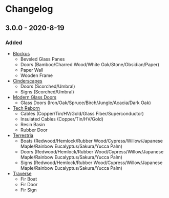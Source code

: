 # Changelog

## 3.0.0 - 2020-8-19
### Added
- [Blockus](https://www.curseforge.com/minecraft/mc-mods/blockus)
    - Beveled Glass Panes
    - Doors (Bamboo/Charred Wood/White Oak/Stone/Obsidian/Paper)
    - Paper Wall
    - Wooden Frame
- [Cinderscapes](https://www.curseforge.com/minecraft/mc-mods/cinderscapes)
    - Doors (Scorched/Umbral)
    - Signs (Scorched/Umbral)
- [Modern Glass Doors](https://www.curseforge.com/minecraft/mc-mods/modern-glass-doors)
    - Glass Doors (Iron/Oak/Spruce/Birch/Jungle/Acacia/Dark Oak)
- [Tech Reborn](https://www.curseforge.com/minecraft/mc-mods/techreborn)    
    - Cables (Copper/Tin/HV/Gold/Glass Fiber/Superconductor)
    - Insulated Cables (Copper/Tin/HV/Gold)    
    - Resin Basin
    - Rubber Door
- [Terrestria](https://www.curseforge.com/minecraft/mc-mods/terrestria)
    - Boats (Redwood/Hemlock/Rubber Wood/Cypress/Willow/Japanese Maple/Rainbow Eucalyptus/Sakura/Yucca Palm)
    - Doors (Redwood/Hemlock/Rubber Wood/Cypress/Willow/Japanese Maple/Rainbow Eucalyptus/Sakura/Yucca Palm)
    - Signs (Redwood/Hemlock/Rubber Wood/Cypress/Willow/Japanese Maple/Rainbow Eucalyptus/Sakura/Yucca Palm)
- [Traverse](https://www.curseforge.com/minecraft/mc-mods/traverse)
    - Fir Boat
    - Fir Door
    - Fir Sign
